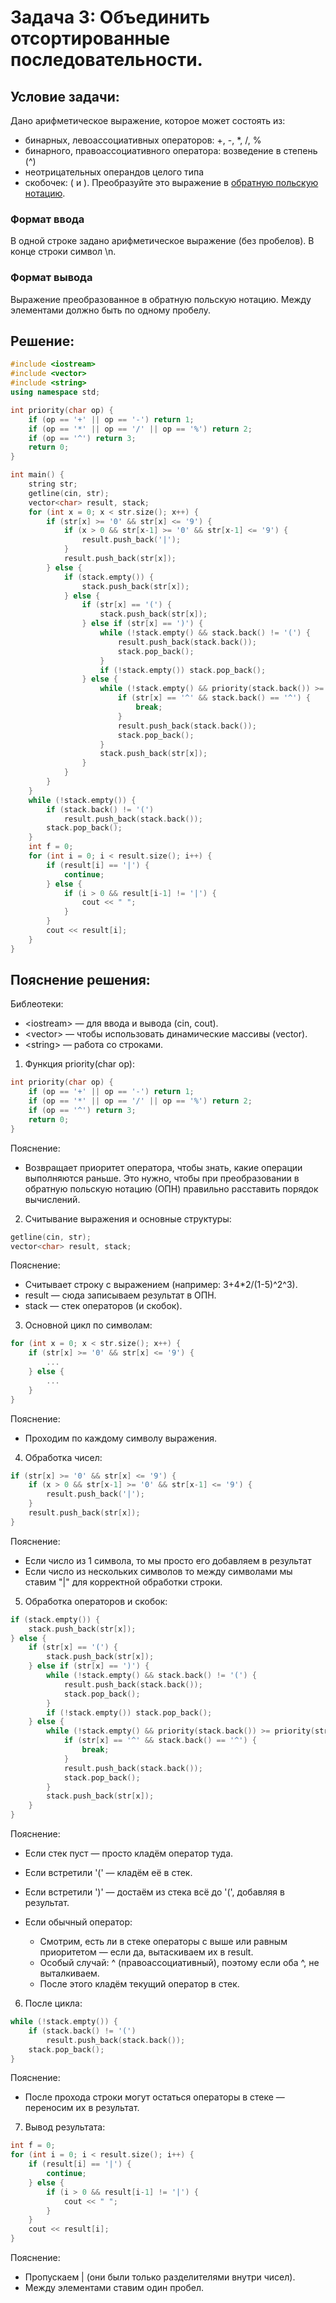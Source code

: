 # Задача 3: Объединить отсортированные последовательности.
## Условие задачи:
Дано арифметическое выражение, которое может состоять из:
 - бинарных, левоассоциативных операторов: +, -, *, /, %
 - бинарного, правоассоциативного оператора: возведение в степень (^)
 - неотрицательных операндов целого типа
 - скобочек: ( и ).
Преобразуйте это выражение в [обратную польскую нотацию](https://ru.wikipedia.org/wiki/%D0%9E%D0%B1%D1%80%D0%B0%D1%82%D0%BD%D0%B0%D1%8F_%D0%BF%D0%BE%D0%BB%D1%8C%D1%81%D0%BA%D0%B0%D1%8F_%D0%B7%D0%B0%D0%BF%D0%B8%D1%81%D1%8C#%D0%9F%D1%80%D0%B5%D0%BE%D0%B1%D1%80%D0%B0%D0%B7%D0%BE%D0%B2%D0%B0%D0%BD%D0%B8%D0%B5_%D0%B8%D0%B7_%D0%B8%D0%BD%D1%84%D0%B8%D0%BA%D1%81%D0%BD%D0%BE%D0%B9_%D0%BD%D0%BE%D1%82%D0%B0%D1%86%D0%B8%D0%B8).
### Формат ввода
В одной строке задано арифметическое выражение (без пробелов). В конце строки символ \n.
### Формат вывода
Выражение преобразованное в обратную польскую нотацию. Между элементами должно быть по одному пробелу.
## Решение:
```cpp
#include <iostream>
#include <vector>
#include <string>
using namespace std;

int priority(char op) {
    if (op == '+' || op == '-') return 1;
    if (op == '*' || op == '/' || op == '%') return 2;
    if (op == '^') return 3;
    return 0;
}

int main() {
    string str;
    getline(cin, str);
    vector<char> result, stack;
    for (int x = 0; x < str.size(); x++) {
        if (str[x] >= '0' && str[x] <= '9') {
            if (x > 0 && str[x-1] >= '0' && str[x-1] <= '9') {
                result.push_back('|');
            }
            result.push_back(str[x]);
        } else {
            if (stack.empty()) {
                stack.push_back(str[x]);
            } else {
                if (str[x] == '(') {
                    stack.push_back(str[x]);
                } else if (str[x] == ')') {
                    while (!stack.empty() && stack.back() != '(') {
                        result.push_back(stack.back());
                        stack.pop_back();
                    }
                    if (!stack.empty()) stack.pop_back();
                } else {
                    while (!stack.empty() && priority(stack.back()) >= priority(str[x]) && stack.back() != '(') {
                        if (str[x] == '^' && stack.back() == '^') {
                            break;
                        }
                        result.push_back(stack.back());
                        stack.pop_back();
                    }
                    stack.push_back(str[x]);
                }
            }
        }
    }
    while (!stack.empty()) {
        if (stack.back() != '(')
            result.push_back(stack.back());
        stack.pop_back();
    }
    int f = 0;
    for (int i = 0; i < result.size(); i++) {
        if (result[i] == '|') {
            continue;
        } else {
            if (i > 0 && result[i-1] != '|') {
                cout << " ";
            }
        }
        cout << result[i];
    }
}
```
## Пояснение решения:
Библеотеки:
 - \<iostream\> — для ввода и вывода (cin, cout).
 - \<vector\> — чтобы использовать динамические массивы (vector<int>).
 - \<string\> — работа со строками.

1. Функция priority(char op):
```cpp
int priority(char op) {
    if (op == '+' || op == '-') return 1;
    if (op == '*' || op == '/' || op == '%') return 2;
    if (op == '^') return 3;
    return 0;
}
```
Пояснение:
 - Возвращает приоритет оператора, чтобы знать, какие операции выполняются раньше. Это нужно, чтобы при преобразовании в обратную польскую нотацию (ОПН) правильно расставить порядок вычислений.
2. Считывание выражения и основные структуры:
```cpp
getline(cin, str);
vector<char> result, stack;
```
Пояснение:
 - Считывает строку с выражением (например: 3+4*2/(1-5)^2^3).
 - result — сюда записываем результат в ОПН.
 - stack — стек операторов (и скобок).
3. Основной цикл по символам:
```cpp
for (int x = 0; x < str.size(); x++) {
    if (str[x] >= '0' && str[x] <= '9') {
        ...
    } else {
        ...
    }
}
```
Пояснение:
 - Проходим по каждому символу выражения.
4.  Обработка чисел:
```cpp
if (str[x] >= '0' && str[x] <= '9') {
    if (x > 0 && str[x-1] >= '0' && str[x-1] <= '9') {
        result.push_back('|');
    }
    result.push_back(str[x]);
}
```
Пояснение:
 - Если число из 1 символа, то мы просто его добавляем в результат
 - Если число из нескольких символов то между символами мы ставим "|" для корректной обработки строки.
5. Обработка операторов и скобок:
```cpp
if (stack.empty()) {
    stack.push_back(str[x]);
} else {
    if (str[x] == '(') {
        stack.push_back(str[x]);
    } else if (str[x] == ')') {
        while (!stack.empty() && stack.back() != '(') {
            result.push_back(stack.back());
            stack.pop_back();
        }
        if (!stack.empty()) stack.pop_back();
    } else {
        while (!stack.empty() && priority(stack.back()) >= priority(str[x]) && stack.back() != '(') {
            if (str[x] == '^' && stack.back() == '^') {
                break;
            }
            result.push_back(stack.back());
            stack.pop_back();
        }
        stack.push_back(str[x]);
    }
}
```
Пояснение:
 - Если стек пуст — просто кладём оператор туда.

 - Если встретили '(' — кладём её в стек.

 - Если встретили ')' — достаём из стека всё до '(', добавляя в результат.

 - Если обычный оператор:
     - Смотрим, есть ли в стеке операторы с выше или равным приоритетом — если да, вытаскиваем их в result.
     - Особый случай: ^ (правоассоциативный), поэтому если оба ^, не выталкиваем.
     - После этого кладём текущий оператор в стек.
6. После цикла:
```cpp
while (!stack.empty()) {
    if (stack.back() != '(')
        result.push_back(stack.back());
    stack.pop_back();
}
```
Пояснение:
 - После прохода строки могут остаться операторы в стеке — переносим их в результат.
7. Вывод результата:
```cpp
int f = 0;
for (int i = 0; i < result.size(); i++) {
    if (result[i] == '|') {
        continue;
    } else {
        if (i > 0 && result[i-1] != '|') {
            cout << " ";
        }
    }
    cout << result[i];
}
```
Пояснение:
 - Пропускаем | (они были только разделителями внутри чисел).
 - Между элементами ставим один пробел.